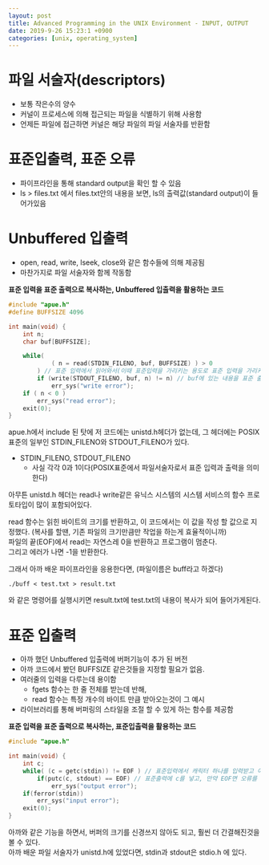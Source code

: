 ```yaml
---
layout: post
title: Advanced Programming in the UNIX Environment - INPUT, OUTPUT
date: 2019-9-26 15:23:1 +0900
categories: [unix, operating_system]
---
```

# 파일 서술자(descriptors)
- 보통 작은수의 양수
- 커널이 프로세스에 의해 접근되는 파일을 식별하기 위해 사용함
- 언제든 파일에 접근하면 커널은 해당 파일의 파일 서술자를 반환함

# 표준입출력, 표준 오류
- 파이프라인을 통해 standard output을 확인 할 수 있음
- ls > files.txt 에서 files.txt안의 내용을 보면, ls의 출력값(standard output)이 들어가있음

# Unbuffered 입출력
- open, read, write, lseek, close와 같은 함수들에 의해 제공됨
- 마찬가지로 파일 서술자와 함께 작동함

**표준 입력을 표준 출력으로 복사하는, Unbuffered 입출력을 활용하는 코드**
```c
#include "apue.h"
#define BUFFSIZE 4096

int main(void) {
	int n;
	char buf[BUFFSIZE];

	while(
			( n = read(STDIN_FILENO, buf, BUFFSIZE) ) > 0
		) // 표준 입력에서 읽어와서(이때 표준입력을 가리키는 용도로 표준 입력을 가리키는 파일 지시자 STDIN_FILENO를 사용한다) buf에 넣어준다
		if (write(STDOUT_FILENO, buf, n) != n) // buf에 있는 내용을 표준 출력에(마찬가지로 표준 출력을 가리키는 용도로 파일 지시자 STDIN_FILEOUT을 사용한다) 넣는다(n개 만큼)
			err_sys("write error");
	if ( n < 0 )
		err_sys("read error");
	exit(0);
}
```

apue.h에서 include 된 탓에 저 코드에는 unistd.h헤더가 없는데, 그 헤더에는 POSIX표준의 일부인 STDIN_FILENO와 STDOUT_FILENO가 있다.
- STDIN_FILENO, STDOUT_FILENO
	- 사실 각각 0과 1이다(POSIX표준에서 파일서술자로서 표준 입력과 출력을 의미한다)

아무튼 unistd.h 헤더는 read나 write같은 유닉스 시스템의 시스템 서비스의 함수 프로토타입이 많이 포함되어있다.

read 함수는 읽힌 바이트의 크기를 반환하고, 이 코드에서는 이 값을 작성 할 값으로 지정했다. (복사를 할땐, 기존 파일의 크기만큼만 작업을 하는게 효율적이니까)  
파일의 끝(EOF)에서 read는 자연스레 0을 반환하고 프로그램이 멈춘다.  
그리고 에러가 나면 -1을 반환한다.

그래서 아까 배운 파이프라인을 응용한다면, (파일이름은 buff라고 하겠다)
```
./buff < test.txt > result.txt
```
와 같은 명령어를 실행시키면 result.txt에 test.txt의 내용이 복사가 되어 들어가게된다.

# 표준 입출력
- 아까 했던 Unbuffered 입출력에 버퍼기능이 추가 된 버전
- 아까 코드에서 봤던 BUFFSIZE 같은것들을 지정할 필요가 없음.
- 여러줄의 입력을 다루는데 용이함
	- fgets 함수는 한 줄 전체를 받는데 반해,
	- read 함수는 특정 개수의 바이트 만큼 받아오는것이 그 예시
- 라이브러리를 통해 버퍼링의 스타일을 조절 할 수 있게 하는 함수를 제공함

**표준 입력을 표준 출력으로 복사하는, 표준입출력을 활용하는 코드**
```c
#include "apue.h"

int main(void) {
	int c;
	while( (c = getc(stdin)) != EOF ) // 표준입력에서 캐릭터 하나를 입력받고 이를 c에 넣는다. 그게 EOF(파일의 끝)이 아닐동안 반복한다. 
		if(putc(c, stdout) == EOF) // 표준출력에 c를 넣고, 만약 EOF면 오류를 raise한다
			err_sys("output error");
	if(ferror(stdin))
		err_sys("input error");
	exit(0);
}
```
아까와 같은 기능을 하면서, 버퍼의 크기를 신경쓰지 않아도 되고, 훨씬 더 간결해진것을 볼 수 있다.  
아까 배운 파일 서술자가 unistd.h에 있었다면, stdin과 stdout은 stdio.h 에 있다.